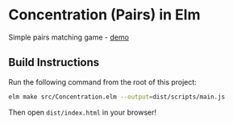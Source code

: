 # Concentration (Pairs) in Elm

Simple pairs matching game - [demo](https://robertbasden.github.io/elm-concentration/)

## Build Instructions

Run the following command from the root of this project:

```bash
elm make src/Concentration.elm --output=dist/scripts/main.js
```

Then open `dist/index.html` in your browser!
